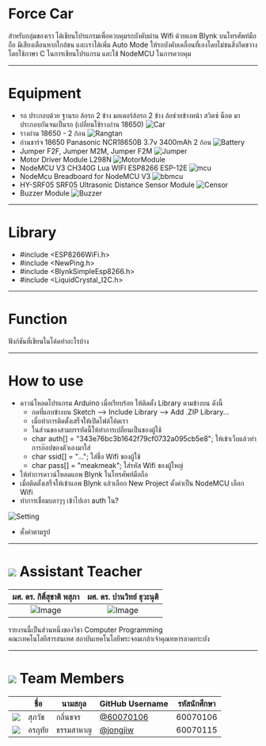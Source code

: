 # Force Car
สำหรับกลุ่มของเรา ได้เขียนโปรแกรมเพื่อควบคุมรถบังคับผ่าน Wifi ด้วยแอพ Blynk บนโทรศัพท์มือถือ มีเสียงเตือนหากใกล้ชน และเราได้เพิ่ม Auto Mode ให้รถบังคับเคลื่อนที่เองโดยไม่ชนสิ่งกีดขวาง โดยใช้ภาษา C ในการเขียนโปรแกรม และใช้ NodeMCU ในการควบคุม

---

# Equipment

* รถ ประกอบด้วย ฐานรถ ล้อรถ 2 ข้าง มอเตอร์ล้อรถ 2 ข้าง ล้อช่วยข้างหน้า สวิตซ์ น็อต มาประกอบกันจนเป็นรถ (เปลี่ยนใช้รางถ่าน 18650)
![Car](/pic/car.jpg)
* รางถ่าน 18650 - 2 ก้อน
![Rangtan](/pic/tangtan.jpg)
* ถ่านชาร์จ 18650 Panasonic NCR18650B 3.7v 3400mAh 2 ก้อน
![Battery](/pic/bat.jpg)
* Jumper F2F, Jumper M2M, Jumper F2M
![Jumper](/pic/jumper.jpg)
* Motor Driver Module L298N
![MotorModule](/pic/module.jpg)
* NodeMCU V3 CH340G Lua WIFI ESP8266 ESP-12E
![mcu](/pic/nodemcu.jpg)
* NodeMcu Breadboard for NodeMCU V3
![bbmcu](/pic/breadboard.jpg)
* HY-SRF05 SRF05 Ultrasonic Distance Sensor Module
![Censor](/pic/censor.jpg)
* Buzzer Module
![Buzzer](/pic/buzzer.jpg)

---

# Library
* \#include <ESP8266WiFi.h>
* \#include <NewPing.h>
* \#include <BlynkSimpleEsp8266.h>
* \#include <LiquidCrystal_I2C.h>


---

# Function
ฟังก์ชันที่เขียนในโค้ดทำอะไรบ้าง

---

# How to use
* ดาวน์โหลดโปรแกรม Arduino เมื่อเรียบร้อย ให้ติดตั้ง Library ตามข้างบน ดังนี้
  * กดที่แถบข้างบน Sketch --> Include Library --> Add .ZIP Library...
  * เมื่อทำการติดตั้งเสร็จให้เปิดไฟล์โค้ดเรา
  * ในส่วนของสามบรรทัดนี้ให้ทำการเปลี่ยนเป็นของผู้ใช้
  * char auth[] = "343e76bc3b1642f79cf0732a095cb5e8"; ให้เข้าเว็บแล้วทำการก๊อปของตัวเองมาใส่
  * char ssid[] = "..."; ใส่ชื่อ Wifi ของผู้ใช้
  * char pass[] = "meakmeak"; ใส่รหัส Wifi ของผู้ใหญ่
* ให้ทำการดาวน์โหลดแอพ Blynk ในโทรศัพท์มือถือ
* เมื่อติดตั้งเสร็จให้เข้าแอพ Blynk แล้วเลือก New Project ตั้งค่าเป็น NodeMCU เลือก Wifi
* ทำการเชื่อมบลาๆๆ เข้าไปเอา auth ใน?

![Setting](https://avatars.githubusercontent.com/u/11541426?v=3)
* ตั้งค่าตามรูป

---

# ![](/img/Supervisor.png) Assistant Teacher<br>

| ผศ. ดร. กิติ์สุชาติ พสุภา	| ผศ. ดร. ปานวิทย์ ธุวะนุติ  |
| :-------------: |:-------------:|
| ![Image](/pic/ajaong.jpg)      | ![Image](/pic/ajpanwit.jpg) | $1600 |<br>

รายงานนี้เป็นส่วนหนึ่งของวิชา Computer Programming<br>
คณะเทคโนโลยีสารสนเทศ สถาบันเทคโนโลยีพระจอมเกล้าเจ้าคุณทหารลาดกระบัง

---


# ![](/img/member.png) Team Members
|  |ชื่อ|นามสกุล|GitHub Username|รหัสนักศึกษา|
|:-:|--|------|---------------|---------|
|![](/pic/meak.jpg)| สุภวัช | กลิ่นขจร | [@60070106](https://github.com/60070106) | 60070106 |
|![](/pic/jiw.jpg)| อรฤทัย | ธรรมสาหาญ | [@jongjiw](https://github.com/jongjiw) | 60070115 |

